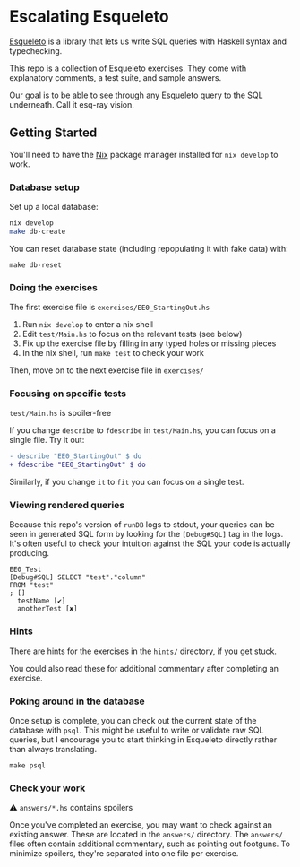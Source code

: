 # Escalating Esqueleto

[Esqueleto](https://hackage.haskell.org/package/esqueleto) is a library that lets us write SQL queries with Haskell syntax and typechecking.

This repo is a collection of Esqueleto exercises. They come with explanatory comments, a test suite, and sample answers.

Our goal is to be able to see through any Esqueleto query to the SQL underneath. Call it esq-ray vision.

## Getting Started

You'll need to have the [Nix](https://nixos.org/download/) package manager installed for `nix develop` to work.

### Database setup

Set up a local database:

```sh
nix develop
make db-create
```

You can reset database state (including repopulating it with fake data) with:

```
make db-reset
```

### Doing the exercises

The first exercise file is `exercises/EE0_StartingOut.hs`

1. Run `nix develop` to enter a nix shell
2. Edit `test/Main.hs` to focus on the relevant tests (see below)
3. Fix up the exercise file by filling in any typed holes or missing pieces
4. In the nix shell, run `make test` to check your work

Then, move on to the next exercise file in `exercises/`

### Focusing on specific tests

`test/Main.hs` is spoiler-free

If you change `describe` to `fdescribe` in `test/Main.hs`, you can focus on a single file. Try it out:

```diff
- describe "EE0_StartingOut" $ do
+ fdescribe "EE0_StartingOut" $ do
```

Similarly, if you change `it` to `fit` you can focus on a single test.

### Viewing rendered queries

Because this repo's version of `runDB` logs to stdout, your queries can be seen in generated SQL form by looking for the `[Debug#SQL]` tag in the logs. It's often useful to check your intuition against the SQL your code is actually producing.

```
EE0_Test
[Debug#SQL] SELECT "test"."column"
FROM "test"
; []
  testName [✔]
  anotherTest [✘]
```

### Hints

There are hints for the exercises in the `hints/` directory, if you get stuck.

You could also read these for additional commentary after completing an exercise.

### Poking around in the database

Once setup is complete, you can check out the current state of the database with `psql`. This might be useful to write or validate raw SQL queries, but I encourage you to start thinking in Esqueleto directly rather than always translating.

```
make psql
```

### Check your work

:warning: `answers/*.hs` contains spoilers

Once you've completed an exercise, you may want to check against an existing answer. These are located in the `answers/` directory. The `answers/` files often contain additional commentary, such as pointing out footguns. To minimize spoilers, they're separated into one file per exercise.
